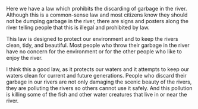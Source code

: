 Here we have a law which prohibits the discarding of garbage in the river. Although this is a common-sense law and most citizens know they should not be dumping garbage in the river, there are signs and posters along the river telling people that this is illegal and prohibited by law.

This law is designed to protect our environment and to keep the rivers clean, tidy, and beautiful. Most people who throw their garbage in the river have no concern for the environment or for the other people who like to enjoy the river.

I think this a good law, as it protects our waters and it attempts to keep our waters clean for current and future generations. People who discard their garbage in our rivers are not only damaging the scenic beauty of the rivers, they are polluting the rivers so others cannot use it safely. And this pollution is killing some of the fish and other water creatures that live in or near the river.

